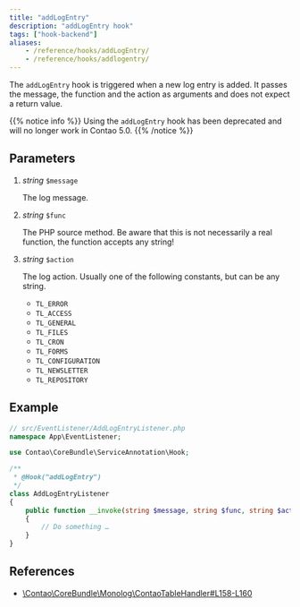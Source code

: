 ```yaml
---
title: "addLogEntry"
description: "addLogEntry hook"
tags: ["hook-backend"]
aliases:
    - /reference/hooks/addLogEntry/
    - /reference/hooks/addlogentry/
---
```



The `addLogEntry` hook is triggered when a new log entry is added. It passes
the message, the function and the action as arguments and does not expect 
a return value.

{{% notice info %}}
Using the `addLogEntry` hook has been deprecated and will no longer work in Contao 5.0.
{{% /notice %}}


## Parameters

1. *string* `$message`

    The log message.

2. *string* `$func`

    The PHP source method. Be aware that this is not necessarily a real function,
    the function accepts any string!

3. *string* `$action`

    The log action. Usually one of the following constants, but can be any string.

    - `TL_ERROR`
    - `TL_ACCESS`
    - `TL_GENERAL`
    - `TL_FILES`
    - `TL_CRON`
    - `TL_FORMS`
    - `TL_CONFIGURATION`
    - `TL_NEWSLETTER`
    - `TL_REPOSITORY`


## Example

```php
// src/EventListener/AddLogEntryListener.php
namespace App\EventListener;

use Contao\CoreBundle\ServiceAnnotation\Hook;

/**
 * @Hook("addLogEntry")
 */
class AddLogEntryListener
{
    public function __invoke(string $message, string $func, string $action): void
    {
        // Do something …
    }
}
```


## References

* [\Contao\CoreBundle\Monolog\ContaoTableHandler#L158-L160](https://github.com/contao/contao/blob/4.7.6/core-bundle/src/Monolog/ContaoTableHandler.php#L158-L160)
